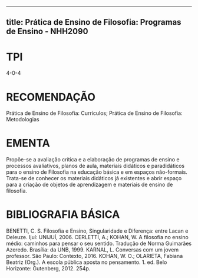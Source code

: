 
---
title: Prática de Ensino de Filosofia: Programas de Ensino - NHH2090 
---

# TPI

4-0-4

# RECOMENDAÇÃO

Prática de Ensino de Filosofia: Currículos; Prática de Ensino de Filosofia: Metodologias

# EMENTA

Propõe-se a avaliação crítica e a elaboração de programas de ensino e processos avaliativos, planos de aula, materiais didáticos e paradidáticos para o ensino de Filosofia na educação básica e em espaços não-formais. Trata-se de conhecer os materiais didáticos já existentes e abrir espaço para a criação de objetos de aprendizagem e materiais de ensino de filosofia.

# BIBLIOGRAFIA BÁSICA

BENETTI, C. S. Filosofia e Ensino, Singularidade e Diferença: entre Lacan e Deleuze. Ijuí: UNIJUÍ, 2006.
CERLETTI, A.; KOHAN, W. A filosofia no ensino médio: caminhos para pensar o seu sentido. Tradução de Norma Guimarães Azeredo. Brasília: da UNB, 1999.
KARNAL, L. Conversas com um jovem professor. São Paulo: Contexto, 2016.
KOHAN, W. O.; OLARIETA, Fabiana Beatriz (Org.). A escola pública aposta no pensamento. 1. ed. Belo Horizonte: Gutenberg, 2012. 254p.
        